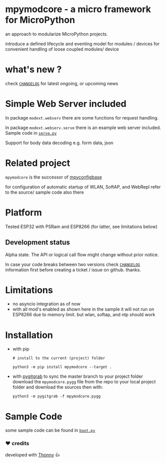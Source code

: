 
# mpymodcore - a micro framework for MicroPython

an approach to modularize MicroPython projects.

introduce a defined lifecycle and eventing model
for modules / devices for convenient handling
of loose coupled modules/ device

# what's new ?

check
[`CHANGELOG`](https://github.com/kr-g/mpymodcore/blob/master/CHANGELOG.MD)
for latest ongoing, or upcoming news


# Simple Web Server included

In package `modext.webserv` there are some functions for request handling.

In package `modext.webserv.serve` there is an example web server included.
Sample code in
[`serve.py`](https://github.com/kr-g/mpymodcore/blob/master/modext/webserv/serve.py)

Support for body data decoding e.g. form data, json


# Related project

`mpymodcore` is the successor of [mpyconfigbase](https://github.com/kr-g/mpyconfigbase)

for configuration of automatic startup of WLAN, SoftAP, and WebRepl refer to the 
source/ sample code also there


# Platform

Tested ESP32 with PSRam and ESP8266 (for latter, see limitations below)

## Development status

Alpha state.
The API or logical call flow might change without prior notice.

In case your code breaks between two versions check
[`CHANGELOG`](https://github.com/kr-g/mpymodcore/blob/master/CHANGELOG.MD)
information first before creating a ticket / issue on github. thanks.


# Limitations

- no asyncio integration as of now 
- with all mod's enabled as shown here in the sample
 it will not run on ESP8266 due to memory limit.
 but wlan, softap, and ntp should work 

# Installation

- with pip

    `# install to the current (project) folder`
    
    `python3 -m pip install mpymodcore --target .` 
    
 
- with [pygitgrab](https://github.com/kr-g/pygitgrab)
 to sync the master branch to your project folder 
 download the `mpymodcore.pygg` file from the repo to your local project folder
 and download the sources then with:

    `python3 -m pygitgrab -f mpymodcore.pygg`
 

# Sample Code

some sample code can be found in [`boot.py`](https://github.com/kr-g/mpymodcore/blob/master/boot.py)


### :heart: credits

developed with [Thonny](https://github.com/thonny/thonny) :+1:
    
